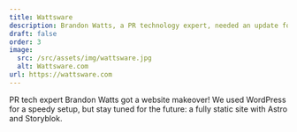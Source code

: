 ```yaml
---
title: Wattsware
description: Brandon Watts, a PR technology expert, needed an update for his startup company website. To achieve this quickly, we set up a WordPress site and customized it.
draft: false
order: 3
image:
  src: /src/assets/img/wattsware.jpg
  alt: Wattsware.com
url: https://wattsware.com
---
```


PR tech expert Brandon Watts got a website makeover! We used WordPress for a speedy setup, but stay tuned for the future: a fully static site with Astro and Storyblok.
